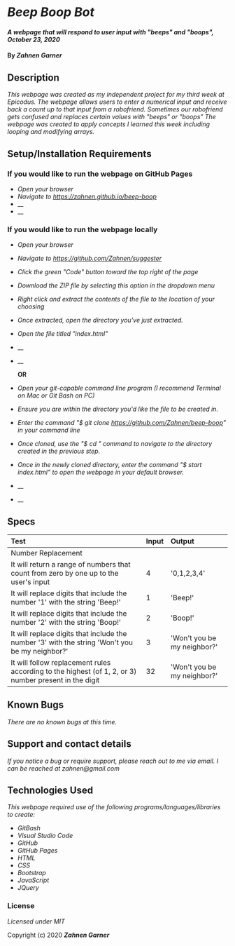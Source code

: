 # _Beep Boop Bot_

#### _A webpage that will respond to user input with "beeps" and "boops", October 23, 2020_

#### By _**Zahnen Garner**_

## Description

_This webpage was created as my independent project for my third week at Epicodus. The webpage allows users to enter a numerical input and receive back a count up to that input from a robofriend. Sometimes our robofriend gets confused and replaces certain values with "beeps" or "boops" The webpage was created to apply concepts I learned this week including looping and modifying arrays._

## Setup/Installation Requirements

### If you would like to run the webpage on GitHub Pages
* _Open your browser_
* _Navigate to https://zahnen.github.io/beep-boop_
* __
* __

### If you would like to run the webpage locally
* _Open your browser_
* _Navigate to https://github.com/Zahnen/suggester_
* _Click the green "Code" button toward the top right of the page_
* _Download the ZIP file by selecting this option in the dropdown menu_
* _Right click and extract the contents of the file to the location of your choosing_
* _Once extracted, open the directory you've just extracted._
* _Open the file titled "index.html"_
* __
* __

  **OR**

* _Open your git-capable command line program (I recommend Terminal on Mac or Git Bash on PC)_
* _Ensure you are within the directory you'd like the file to be created in._
* _Enter the command "$ git clone https://github.com/Zahnen/beep-boop" in your command line_
* _Once cloned, use the "$ cd " command to navigate to the directory created in the previous step._
* _Once in the newly cloned directory, enter the command "$ start index.html" to open the webpage in your default browser._
* __
* __

## Specs

| Test | Input | Output |
| :----------- | :----------------------| :----------- |
| Number Replacement |||
| It will return a range of numbers that count from zero by one up to the user's input | 4 | '0,1,2,3,4' |
| It will replace digits that include the number '1' with the string 'Beep!' | 1 | 'Beep!' |
| It will replace digits that include the number '2' with the string 'Boop!' | 2 | 'Boop!' |
| It will replace digits that include the number '3' with the string 'Won't you be my neighbor?' | 3 | 'Won't you be my neighbor?' |
| It will follow replacement rules according to the highest (of 1, 2, or 3) number present in the digit | 32 | 'Won't you be my neighbor?' |


## Known Bugs

_There are no known bugs at this time._

## Support and contact details

_If you notice a bug or require support, please reach out to me via email. I can be reached at zahnen@gmail.com_

## Technologies Used

_This webpage required use of the following programs/languages/libraries to create:_
* _GitBash_
* _Visual Studio Code_
* _GitHub_
* _GitHub Pages_
* _HTML_
* _CSS_
* _Bootstrap_
* _JavaScript_
* _JQuery_

### License

*Licensed under MIT*


Copyright (c) 2020 **_Zahnen Garner_**